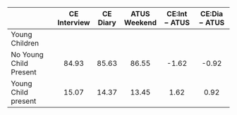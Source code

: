 
|                      | CE<br>Interview |  CE<br>Diary | ATUS<br>Weekend | CE:Int &minus; ATUS | CE:Dia &minus; ATUS |
| -------------------- | :----------: | :----------: | :----------: | :----------: | :----------: |
| Young Children       |              |              |              |              |              |
| No Young Child Present |        84.93 |        85.63 |        86.55 |        -1.62 |        -0.92 |
| Young Child present  |        15.07 |        14.37 |        13.45 |         1.62 |         0.92 |

